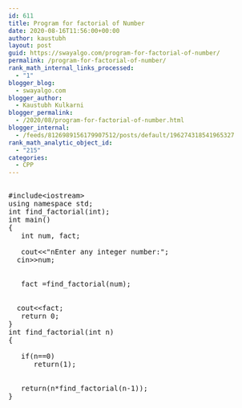 ```yaml
---
id: 611
title: Program for factorial of Number
date: 2020-08-16T11:56:00+00:00
author: kaustubh
layout: post
guid: https://swayalgo.com/program-for-factorial-of-number/
permalink: /program-for-factorial-of-number/
rank_math_internal_links_processed:
  - "1"
blogger_blog:
  - swayalgo.com
blogger_author:
  - Kaustubh Kulkarni
blogger_permalink:
  - /2020/08/program-for-factorial-of-number.html
blogger_internal:
  - /feeds/8126989156179907512/posts/default/196274318541965327
rank_math_analytic_object_id:
  - "215"
categories:
  - CPP
---
```

<pre><br />#include&lt;iostream><br />using namespace std;<br />int find_factorial(int);<br />int main()<br />{<br />   int num, fact;<br />   <br />   cout&lt;&lt;"nEnter any integer number:";<br />  cin>>num;<br /> <br />  <br />   fact =find_factorial(num);<br /> <br /><br />  cout&lt;&lt;fact;<br />   return 0;<br />}<br />int find_factorial(int n)<br />{<br />  <br />   if(n==0)<br />      return(1);<br /> <br />  <br />   return(n*find_factorial(n-1));<br />}<br /><br /><br /></pre>